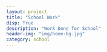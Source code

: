 ```yaml
---
layout: project
title: "School Work"
disp: True
description: "Work Done for School"
header-img: "img/home-bg.jpg"
category: school
---
```

